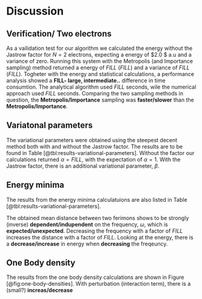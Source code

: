# Discussion

## Verification/ Two electrons

As a vailidation test for our algorithm we calculated the energy without the Jastrow factor for $N = 2$ electrons, expecting a energy of $2.0 $ a.u and a variance of zero. Running this system with the Metropolis (and Importance sampling) method returned a energy of $FILL$ ($FILL$) and a variance of $FILL$ ($FILL$). Togheter with the energy and statistical calculations, a performance analysis showed a **FILL- large, intermediate..** difference in time consumtion. The analytical algorithm used $FILL$ seconds, wile the numerical approach used $FILL$ seconds. Comparing the two sampling methods in question, the **Metropolis/Importance** sampling was **faster/slower** than the **Metropolis/Importance**. 

<!-- Reference to our last project where we preformed performance analysis for different number of particles. Can maybe write something like: This is a two particle system, where we found in our last project Importance/Metropoliis is faster, while for larger system Importance/Metropolis will dominate in performance -->


<!-- The effect of blocking on the results Metropolis vs Importance-->

## Variatonal parameters


The variational parameters were obtained using the steepest decent method both with and without the Jastrow factor. The results are to be found in Table [@tbl:results-variational-parameters].  Without the factor our calculations returned $\alpha = FILL$, with the expectation of $\alpha = 1$. With the Jastrow factor, there is an additional variational parameter, $\beta$. 

<!-- Maybe write something about the influence of the stepsize, how it influences the steepest decent method performance - smaller stepsize = higher accuracy and more likely to hit the lowest energy, while a higher stepsize gives a higher performamce/uses less time, but is less likely to hit bottom of the energy -->

## Energy minima

<!-- Compare values to Taut's article. E.g. for omega  = 1, the energy should be 3 a.u.. Then maybe give a deviation \%  from tauts (2 omega). Also compare with and without the Jastrow factor-->

The results from the energy minima calculatuions are also listed in Table [@tbl:results-variational-parameters]. 


<!-- Mean distance between two electrons. Should be dependent on omega(frequency). Is there any dependence on the energy, eg. higher energy allows for a shorter distance?? -->
The obtained mean distance between two ferimons shows to be strongly (inverse) **dependent/indupendent** on the frequency, $\omega$, which is **expected/unexpected**. Decreasing the frequency with a factor of $FILL$ increases the distance with a factor of $FILL$. Looking at the energy, there is a **decrease/increase** in energy when **decreasing** the freqeuncy. 

## One Body density
<!-- With and without the Jastrow factor - could also be interesting to compare with and without electron interaction. Is there a dependency of the distanve between the particles, the density should probably be higher when the particles are closer togheter --> 

The results from the one body density calculations are shown in Figure [@fig:one-body-densities]. With perturbation (interaction term), there is a (small?) **increas/decrease** 

<!-- Dependence of omega on kinetic energy - HO has energy steps of $\frac{1}{2}\hbar \omega$, so the kinetic energy should increase with omega-->


<!-- Viral theorem  - compare the analytical results with the viral theorem. Viral theorem does not take into concideration the interaction between the particles--> 


